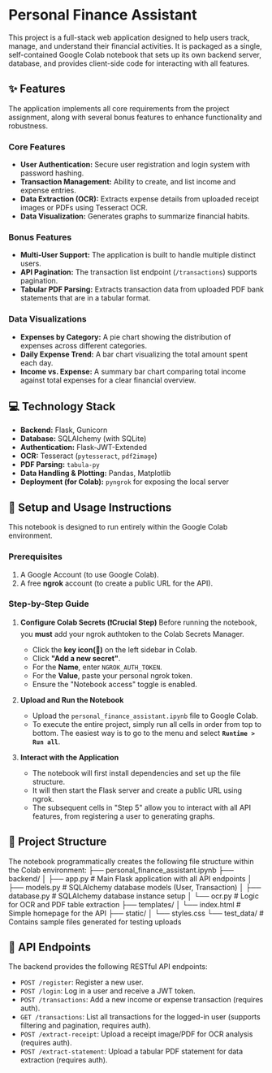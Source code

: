 # Personal Finance Assistant

This project is a full-stack web application designed to help users track, manage, and understand their financial activities. It is packaged as a single, self-contained Google Colab notebook that sets up its own backend server, database, and provides client-side code for interacting with all features.

## ✨ Features

The application implements all core requirements from the project assignment, along with several bonus features to enhance functionality and robustness.

### Core Features
- **User Authentication:** Secure user registration and login system with password hashing.
- **Transaction Management:** Ability to create, and list income and expense entries.
- **Data Extraction (OCR):** Extracts expense details from uploaded receipt images or PDFs using Tesseract OCR.
- **Data Visualization:** Generates graphs to summarize financial habits.

### Bonus Features
- **Multi-User Support:** The application is built to handle multiple distinct users.
- **API Pagination:** The transaction list endpoint (`/transactions`) supports pagination.
- **Tabular PDF Parsing:** Extracts transaction data from uploaded PDF bank statements that are in a tabular format.

### Data Visualizations
- **Expenses by Category:** A pie chart showing the distribution of expenses across different categories.
- **Daily Expense Trend:** A bar chart visualizing the total amount spent each day.
- **Income vs. Expense:** A summary bar chart comparing total income against total expenses for a clear financial overview.

## 💻 Technology Stack

- **Backend:** Flask, Gunicorn
- **Database:** SQLAlchemy (with SQLite)
- **Authentication:** Flask-JWT-Extended
- **OCR:** Tesseract (`pytesseract`, `pdf2image`)
- **PDF Parsing:** `tabula-py`
- **Data Handling & Plotting:** Pandas, Matplotlib
- **Deployment (for Colab):** `pyngrok` for exposing the local server

## 🚀 Setup and Usage Instructions

This notebook is designed to run entirely within the Google Colab environment.

### Prerequisites
1.  A Google Account (to use Google Colab).
2.  A free **ngrok** account (to create a public URL for the API).

### Step-by-Step Guide

1.  **Configure Colab Secrets (❗️Crucial Step)**
    Before running the notebook, you **must** add your ngrok authtoken to the Colab Secrets Manager.
    - Click the **key icon(🔑)** on the left sidebar in Colab.
    - Click **"Add a new secret"**.
    - For the **Name**, enter `NGROK_AUTH_TOKEN`.
    - For the **Value**, paste your personal ngrok token.
    - Ensure the "Notebook access" toggle is enabled.

2.  **Upload and Run the Notebook**
    - Upload the `personal_finance_assistant.ipynb` file to Google Colab.
    - To execute the entire project, simply run all cells in order from top to bottom. The easiest way is to go to the menu and select **`Runtime > Run all`**.

3.  **Interact with the Application**
    - The notebook will first install dependencies and set up the file structure.
    - It will then start the Flask server and create a public URL using ngrok.
    - The subsequent cells in "Step 5" allow you to interact with all API features, from registering a user to generating graphs.

## 📁 Project Structure

The notebook programmatically creates the following file structure within the Colab environment:
├── personal_finance_assistant.ipynb
├── backend/
│   ├── app.py          # Main Flask application with all API endpoints
│   ├── models.py       # SQLAlchemy database models (User, Transaction)
│   ├── database.py     # SQLAlchemy database instance setup
│   └── ocr.py          # Logic for OCR and PDF table extraction
├── templates/
│   └── index.html      # Simple homepage for the API
├── static/
│   └── styles.css
└── test_data/          # Contains sample files generated for testing uploads

## 🔌 API Endpoints

The backend provides the following RESTful API endpoints:

- `POST /register`: Register a new user.
- `POST /login`: Log in a user and receive a JWT token.
- `POST /transactions`: Add a new income or expense transaction (requires auth).
- `GET /transactions`: List all transactions for the logged-in user (supports filtering and pagination, requires auth).
- `POST /extract-receipt`: Upload a receipt image/PDF for OCR analysis (requires auth).
- `POST /extract-statement`: Upload a tabular PDF statement for data extraction (requires auth).

